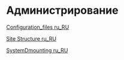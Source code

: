# Администрирование

[Configuration_files ru_RU](/src/ru/administration/configuration_files_ru.html)

[Site Structure ru_RU](/src/ru/administration/site_structure_ru.html)

[SystemDmounting ru_RU](/src/ru/administration/systemDmounting_ru.html)
